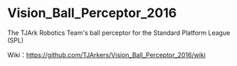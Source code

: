 # Vision_Ball_Perceptor_2016
The TJArk Robotics Team's ball perceptor for the Standard Platform League (SPL) 

Wiki：https://github.com/TJArkers/Vision_Ball_Perceptor_2016/wiki
